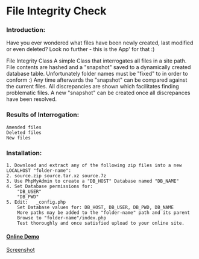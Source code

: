 # File Integrity Check

### Introduction:
Have you ever wondered what files have been newly created, last modified or even deleted?
Look no further - this is the App' for that :)

File Integrity Class
A simple Class that interrogates all files in a site path.
File contents are hashed and a "snapshot" saved to a dynamically created database table.
Unfortunately folder names must be "fixed" to in order to conform :)
Any time afterwards the "snapshot" can be compared against the current files.
All discrepancies are shown which facilitates finding problematic files.
A new "snapshot" can be created once all discrepances have been resolved.

### Results of Interrogation:
    Amended files
    Deleted files
    New files

### Installation:
    1. Download and extract any of the following zip files into a new LOCALHOST "folder-name":
    2. source.zip source.tar.xz source.7z
    3. Use PhpMyAdmin to create a "DB_HOST" Database named "DB_NAME"
    4. Set Database permissions for:
        "DB_USER"
        "DB_PWD"
    5. Edit:   _config.php
        Set Database values for: DB_HOST, DB_USER, DB_PWD, DB_NAME
        More paths may be added to the "folder-name" path and its parent
        Browse to "folder-name"/index.php
        Test thoroughly and once satisfied upload to your online site.

#### [Online Demo](https://johns-jokes.com/downloads/sp-a/detect-file-changes/ver-002/)

   
[Screenshot](https://johns-jokes.com/downloads/sp-a/detect-file-changes/ver-002/imgs/screenshot-2018-01-28-31.3kb.png "ScreenDump")


 
